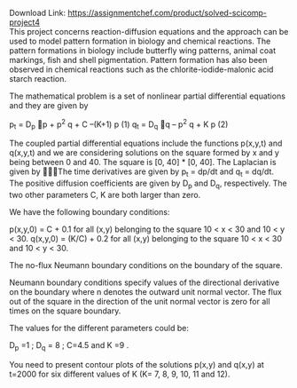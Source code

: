 Download Link: https://assignmentchef.com/product/solved-scicomp-project4
<br>
This project concerns reaction-diffusion equations and the approach can be used to model pattern formation in biology and chemical reactions. The pattern formations in biology include butterfly wing patterns, animal coat markings, fish and shell pigmentation. Pattern formation has also been observed in chemical reactions such as the chlorite-iodide-malonic acid starch reaction.

The mathematical problem is a set of nonlinear partial differential equations and they are given by

p<sub>t</sub> = D<sub>p</sub> p + p<sup>2</sup> q + C –(K+1) p                                                       (1) q<sub>t</sub> = D<sub>q</sub> q – p<sup>2</sup> q + K p                                                                 (2)

The coupled partial differential equations include the functions p(x,y,t) and q(x,y,t) and we are considering solutions on the square formed by x and y being between 0 and 40. The square is [0, 40] * [0, 40]. The Laplacian is given by The time derivatives are given by p<sub>t</sub> = dp/dt and q<sub>t</sub> = dq/dt. The positive diffusion coefficients are given by D<sub>p</sub> and D<sub>q</sub>, respectively. The two other parameters C, K are both larger than zero.

We have the following boundary conditions:

p(x,y,0) = C + 0.1 for all (x,y) belonging to the square 10 &lt; x &lt; 30 and 10 &lt; y &lt; 30. q(x,y,0) = (K/C) + 0.2   for all (x,y) belonging to the square 10 &lt; x &lt; 30 and 10 &lt; y &lt; 30.

The no-flux Neumann boundary conditions on the boundary of the square.

Neumann boundary conditions specify values of the directional derivative on the boundary where n denotes the outward unit normal vector. The flux out of the square in the direction of the unit normal vector is zero for all times on the square boundary.

The values for the different parameters could be:

D<sub>p</sub> =1 ; D<sub>q</sub> = 8 ; C=4.5 and K =9 .

You need to present contour plots of the solutions p(x,y) and q(x,y) at t=2000 for six different values of K (K= 7, 8, 9, 10, 11 and 12).


